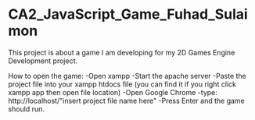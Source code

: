 # CA2_JavaScript_Game_Fuhad_Sulaimon
This project is about a game I am developing for my 2D Games Engine Development project.

How to open the game:
-Open xampp
-Start the apache server
-Paste the project file into your xampp htdocs file (you can find it if you right click xampp app then open file location)
-Open Google Chrome
-type: http://localhost/"insert project file name here"
-Press Enter and the game should run.


